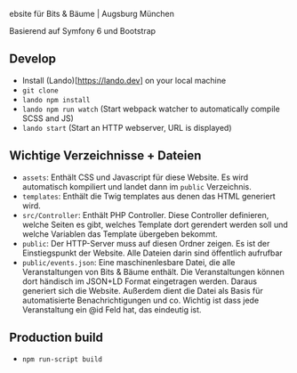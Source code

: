  ebsite für Bits & Bäume | Augsburg München

Basierend auf Symfony 6 und Bootstrap

## Develop

- Install (Lando)[https://lando.dev] on your local machine
- `git clone`
- `lando npm install`
- `lando npm run watch` (Start webpack watcher to automatically compile SCSS and JS)
- `lando start` (Start an HTTP webserver, URL is displayed)

## Wichtige Verzeichnisse + Dateien

- `assets`: Enthält CSS und Javascript für diese Website. Es wird automatisch kompiliert und landet dann im `public`
  Verzeichnis.
- `templates`: Enthält die Twig templates aus denen das HTML generiert wird.
- `src/Controller`: Enthält PHP Controller. Diese Controller definieren, welche Seiten es gibt, welches Template dort
  gerendert werden soll und welche Variablen das Template übergeben bekommt.
- `public`: Der HTTP-Server muss auf diesen Ordner zeigen. Es ist der Einstiegspunkt der Website. Alle Dateien darin
  sind öffentlich aufrufbar
- `public/events.json`: Eine maschinenlesbare Datei, die alle Veranstaltungen von Bits & Bäume enthält. Die
  Veranstaltungen können dort händisch im JSON+LD Format eingetragen werden. Daraus generiert sich die Website. Außerdem
  dient die Datei als Basis für automatisierte Benachrichtigungen und co. Wichtig ist dass jede Veranstaltung ein @id
  Feld hat, das eindeutig ist.

## Production build

- `npm run-script build`